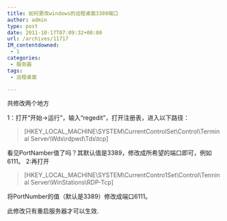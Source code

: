```yaml
---
title: 如何更改windows的远程桌面3389端口
author: admin
type: post
date: 2011-10-17T07:09:32+00:00
url: /archives/11717
IM_contentdowned:
 - 1
categories:
 - 服务器
tags:
 - 远程桌面

---
```

共修改两个地方

1：打开“开始→运行”，输入“regedit”，打开注册表，进入以下路径：

> [HKEY\_LOCAL\_MACHINE\SYSTEM\CurrentControlSet\Control\Terminal Server\Wds\rdpwd\Tds\tcp]

看见PortNamber值了吗？其默认值是3389，修改成所希望的端口即可，例如6111。
2:再打开

> [HKEY\_LOCAL\_MACHINE\SYSTEM\CurrentContro1Set\Control\Tenninal Server\WinStations\RDP-Tcp]

将PortNumber的值（默认是3389）修改成端口6111。

此修改只有重启服务器才可以生效.